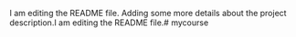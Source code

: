 I am editing the README file. Adding some more details about the project description.I am editing the README file.# mycourse
